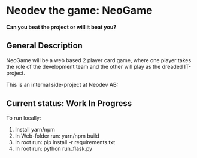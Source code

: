 # Neodev the game: NeoGame
**Can you beat the project or will it beat you?**

## General Description
NeoGame will be a web based 2 player card game, where one player takes the role of the development team and the other will play as the dreaded IT-project.

This is an internal side-project at Neodev AB:

## Current status: Work In Progress

To run locally:
1. Install yarn/npm
1. In Web-folder run: yarn/npm build
1. In root run: pip install -r requirements.txt
1. In root run: python run_flask.py
